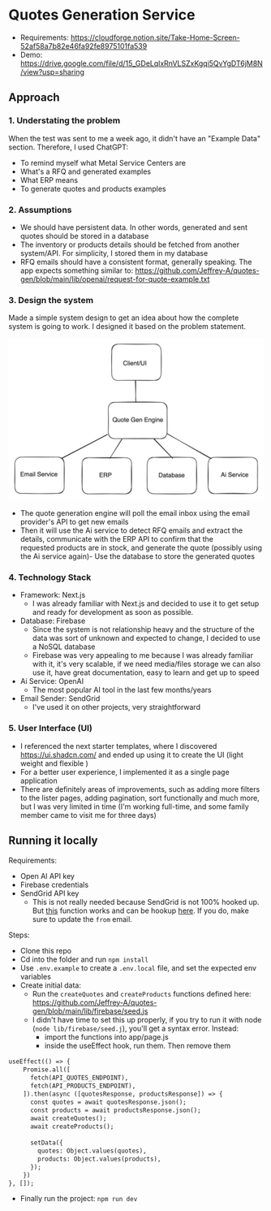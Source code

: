 # Quotes Generation Service

- Requirements: https://cloudforge.notion.site/Take-Home-Screen-52af58a7b82e46fa92fe8975101fa539
- Demo: https://drive.google.com/file/d/15_GDeLqlxRnVLSZxKgqi5QvYgDT6jM8N/view?usp=sharing

## Approach

### 1. Understating the problem 
When the test was sent to me a week ago, it didn't have an "Example Data" section. Therefore, I used ChatGPT:
- To remind myself what Metal Service Centers are
- What's a RFQ and generated examples
- What ERP means
- To generate quotes and products examples 

### 2. Assumptions 

- We should have persistent data. In other words, generated and sent quotes should be stored in a database
- The inventory or products details should be fetched from another system/API. For simplicity, I stored them in my database
- RFQ emails should have a consistent format, generally speaking. The app expects something similar to: https://github.com/Jeffrey-A/quotes-gen/blob/main/lib/openai/request-for-quote-example.txt

### 3. Design the system

Made a simple system design to get an idea about how the complete system is going to work. I designed it based on the problem statement. 

<img src="public/system-design.png" width="600" />

- The quote generation engine will poll the email inbox using the email provider's API to get new emails
- Then it will use the Ai service to detect RFQ emails and extract the details, communicate with the ERP API to confirm that the requested products are in stock, and generate the quote (possibly using the Ai service again)- Use the database to store the generated quotes

### 4. Technology Stack

- Framework: Next.js
   - I was already familiar with Next.js and decided to use it to get setup and ready for development as soon as possible.  
- Database: Firebase
  - Since the system is not relationship heavy and the structure of the data was sort of unknown and expected to change, I decided to use a NoSQL database
  - Firebase was very appealing to me because I was already familiar with it, it's very scalable, if we need media/files storage we can also use it, have great documentation, easy to learn and get up to speed
- Ai Service: OpenAI
    - The most popular AI tool in the last few months/years  
- Email Sender: SendGrid
    - I've used it on other projects, very straightforward  

### 5. User Interface (UI)

- I referenced the next starter templates, where I discovered https://ui.shadcn.com/ and ended up using it to create the UI (light weight and flexible )
- For a better user experience, I implemented it as a single page application
- There are definitely areas of improvements, such as adding more filters to the lister pages, adding pagination, sort functionally and much more, but I was very limited in time (I'm working full-time, and some family member came to visit me for three days)   

## Running it locally 

Requirements:
- Open AI API key
- Firebase credentials
- SendGrid API key
    -  This is not really needed because SendGrid is not 100% hooked up. But [this](https://github.com/Jeffrey-A/quotes-gen/blob/main/lib/sendgrid/index.js#L14) function works and can be hookup [here](https://github.com/Jeffrey-A/quotes-gen/blob/main/app/quotes/%5Bid%5D/page.js#L99). If you do, make sure to update the `from` email.

Steps:
- Clone this repo
- Cd into the folder and run `npm install`
- Use `.env.example` to create a `.env.local` file, and set the expected env variables
- Create initial data:
  - Run the `createQuotes` and `createProducts` functions defined here: https://github.com/Jeffrey-A/quotes-gen/blob/main/lib/firebase/seed.js
  - I didn't have time to set this up properly, if you try to run it with node (`node lib/firebase/seed.j`), you'll get a syntax error. Instead:
    - import the functions into app/page.js
    -  inside the useEffect hook, run them. Then remove them   

```
useEffect(() => {
    Promise.all([
      fetch(API_QUOTES_ENDPOINT),
      fetch(API_PRODUCTS_ENDPOINT),
    ]).then(async ([quotesResponse, productsResponse]) => {
      const quotes = await quotesResponse.json();
      const products = await productsResponse.json();
      await createQuotes();
      await createProducts();

      setData({
        quotes: Object.values(quotes),
        products: Object.values(products),
      });
    })
}, []);
```
- Finally run the project: `npm run dev`
